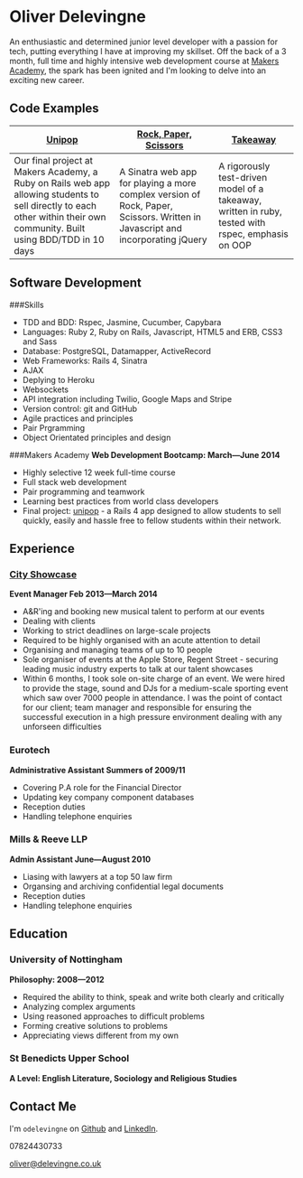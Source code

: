 Oliver Delevingne
=========

An enthusiastic and determined junior level developer with a passion for tech, putting everything I have at improving my skillset. Off the back of a 3 month, full time and highly intensive web development course at [Makers Academy](http://www.makersacademy.com/), the spark has been ignited and I'm looking to delve into an exciting new career.

Code Examples
-------------
| [Unipop](https://github.com/odelevingne/unipop) | [Rock, Paper, Scissors](https://github.com/odelevingne/rock_paper_scissors) | [Takeaway](https://github.com/odelevingne/takeaway)|
| ------------- | ------------ | ---------- |
| Our final project at Makers Academy, a Ruby on Rails web app allowing students to sell directly to each other within their own community. Built using BDD/TDD in 10 days | A Sinatra web app for playing a more complex version of Rock, Paper, Scissors. Written in Javascript and incorporating jQuery| A rigorously test-driven model of a takeaway, written in ruby, tested with rspec, emphasis on OOP |


Software Development
---------------------
###Skills
- TDD and BDD: Rspec, Jasmine, Cucumber, Capybara
- Languages: Ruby 2, Ruby on Rails, Javascript, HTML5 and ERB, CSS3 and Sass
- Database: PostgreSQL, Datamapper, ActiveRecord
- Web Frameworks: Rails 4, Sinatra
- AJAX
- Deplying to Heroku
- Websockets
- API integration including Twilio, Google Maps and Stripe 
- Version control: git and GitHub
- Agile practices and principles
- Pair Prgramming
- Object Orientated principles and design

###Makers Academy
**Web Development Bootcamp: March&mdash;June 2014**

  - Highly selective 12 week full-time course
  - Full stack web development
  - Pair programming and teamwork
  - Learning best practices from world class developers
  - Final project: [unipop](https://github.com/odelevingne/unipop) - a Rails 4 app designed to allow students to sell quickly, easily and hassle free to fellow students within their network. 

Experience
----------

### [City Showcase](http://www.cityshowcase.co.uk)
**Event Manager Feb 2013&mdash;March 2014**
  - A&R'ing and booking new musical talent to perform at our events
  - Dealing with clients
  - Working to strict deadlines on large-scale projects
  - Required to be highly organised with an acute attention to detail
  - Organising and managing teams of up to 10 people
  - Sole organiser of events at the Apple Store, Regent Street - securing leading music industry experts to talk at our talent showcases
  - Within 6 months, I took sole on-site charge of an event. We were hired to provide the stage, sound and DJs for a medium-scale sporting event which saw over 7000 people in attendance. I was the point of contact for our client; team manager and responsible for ensuring the successful execution in a high pressure environment dealing with any unforseen difficulties

### Eurotech
**Administrative Assistant Summers of 2009/11**
  - Covering P.A role for the Financial Director
  - Updating key company component databases
  - Reception duties 
  - Handling telephone enquiries


### Mills & Reeve LLP
**Admin Assistant June&mdash;August 2010**
  - Liasing with lawyers at a top 50 law firm
  - Organsing and archiving confidential legal documents
  - Reception duties 
  - Handling telephone enquiries


Education
---------
### University of Nottingham
**Philosophy: 2008&mdash;2012**
  - Required the ability to think, speak and write both clearly and critically
  - Analyzing complex arguments 
  - Using reasoned approaches to difficult problems
  - Forming creative solutions to problems
  - Appreciating views different from my own

### St Benedicts Upper School
**A Level: English Literature, Sociology and Religious Studies**

Contact Me
---------

I'm `odelevingne` on [Github](https://github.com/odelevingne) and [LinkedIn](https://www.linkedin.com/in/odelevingne).

07824430733

oliver@delevingne.co.uk

